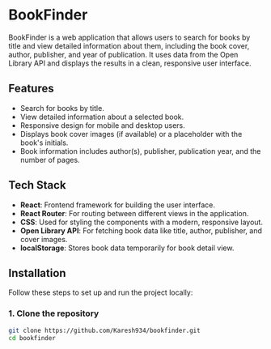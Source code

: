 # BookFinder

BookFinder is a web application that allows users to search for books by title and view detailed information about them, including the book cover, author, publisher, and year of publication. It uses data from the Open Library API and displays the results in a clean, responsive user interface.

## Features

- Search for books by title.
- View detailed information about a selected book.
- Responsive design for mobile and desktop users.
- Displays book cover images (if available) or a placeholder with the book's initials.
- Book information includes author(s), publisher, publication year, and the number of pages.

## Tech Stack

- **React**: Frontend framework for building the user interface.
- **React Router**: For routing between different views in the application.
- **CSS**: Used for styling the components with a modern, responsive layout.
- **Open Library API**: For fetching book data like title, author, publisher, and cover images.
- **localStorage**: Stores book data temporarily for book detail view.

## Installation

Follow these steps to set up and run the project locally:

### 1. Clone the repository

```bash
git clone https://github.com/Karesh934/bookfinder.git
cd bookfinder

